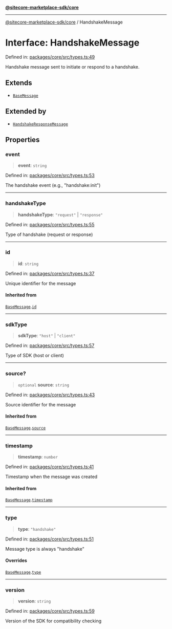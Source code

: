 [**@sitecore-marketplace-sdk/core**](../README.md)

***

[@sitecore-marketplace-sdk/core](../README.md) / HandshakeMessage

# Interface: HandshakeMessage

Defined in: [packages/core/src/types.ts:49](https://github.com/Sitecore/sitecore-marketplace-sdk/blob/164b50f088c64d06bdfc3339d06f7bcbd681db60/packages/core/src/types.ts#L49)

Handshake message sent to initiate or respond to a handshake.

## Extends

- [`BaseMessage`](BaseMessage.md)

## Extended by

- [`HandshakeResponseMessage`](HandshakeResponseMessage.md)

## Properties

### event

> **event**: `string`

Defined in: [packages/core/src/types.ts:53](https://github.com/Sitecore/sitecore-marketplace-sdk/blob/164b50f088c64d06bdfc3339d06f7bcbd681db60/packages/core/src/types.ts#L53)

The handshake event (e.g., "handshake:init")

***

### handshakeType

> **handshakeType**: `"request"` \| `"response"`

Defined in: [packages/core/src/types.ts:55](https://github.com/Sitecore/sitecore-marketplace-sdk/blob/164b50f088c64d06bdfc3339d06f7bcbd681db60/packages/core/src/types.ts#L55)

Type of handshake (request or response)

***

### id

> **id**: `string`

Defined in: [packages/core/src/types.ts:37](https://github.com/Sitecore/sitecore-marketplace-sdk/blob/164b50f088c64d06bdfc3339d06f7bcbd681db60/packages/core/src/types.ts#L37)

Unique identifier for the message

#### Inherited from

[`BaseMessage`](BaseMessage.md).[`id`](BaseMessage.md#id)

***

### sdkType

> **sdkType**: `"host"` \| `"client"`

Defined in: [packages/core/src/types.ts:57](https://github.com/Sitecore/sitecore-marketplace-sdk/blob/164b50f088c64d06bdfc3339d06f7bcbd681db60/packages/core/src/types.ts#L57)

Type of SDK (host or client)

***

### source?

> `optional` **source**: `string`

Defined in: [packages/core/src/types.ts:43](https://github.com/Sitecore/sitecore-marketplace-sdk/blob/164b50f088c64d06bdfc3339d06f7bcbd681db60/packages/core/src/types.ts#L43)

Source identifier for the message

#### Inherited from

[`BaseMessage`](BaseMessage.md).[`source`](BaseMessage.md#source)

***

### timestamp

> **timestamp**: `number`

Defined in: [packages/core/src/types.ts:41](https://github.com/Sitecore/sitecore-marketplace-sdk/blob/164b50f088c64d06bdfc3339d06f7bcbd681db60/packages/core/src/types.ts#L41)

Timestamp when the message was created

#### Inherited from

[`BaseMessage`](BaseMessage.md).[`timestamp`](BaseMessage.md#timestamp)

***

### type

> **type**: `"handshake"`

Defined in: [packages/core/src/types.ts:51](https://github.com/Sitecore/sitecore-marketplace-sdk/blob/164b50f088c64d06bdfc3339d06f7bcbd681db60/packages/core/src/types.ts#L51)

Message type is always "handshake"

#### Overrides

[`BaseMessage`](BaseMessage.md).[`type`](BaseMessage.md#type)

***

### version

> **version**: `string`

Defined in: [packages/core/src/types.ts:59](https://github.com/Sitecore/sitecore-marketplace-sdk/blob/164b50f088c64d06bdfc3339d06f7bcbd681db60/packages/core/src/types.ts#L59)

Version of the SDK for compatibility checking
